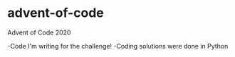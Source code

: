 # advent-of-code
Advent of Code 2020

-Code I'm writing for the challenge!
-Coding solutions were done in Python
